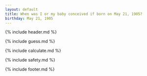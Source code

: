 ```yaml
---
layout: default
title: When was I or my baby conceived if born on May 21, 1905?
birthday: May 21, 1905
---
```


{% include header.md %}

{% include guess.md %}

{% include calculate.md %}

{% include safety.md %}

{% include footer.md %}



